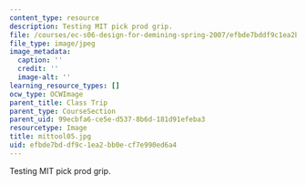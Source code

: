 ```yaml
---
content_type: resource
description: Testing MIT pick prod grip.
file: /courses/ec-s06-design-for-demining-spring-2007/efbde7bddf9c1ea2bb0ecf7e990ed6a4_mittool05.jpg
file_type: image/jpeg
image_metadata:
  caption: ''
  credit: ''
  image-alt: ''
learning_resource_types: []
ocw_type: OCWImage
parent_title: Class Trip
parent_type: CourseSection
parent_uid: 99ecbfa6-ce5e-d537-8b6d-181d91efeba3
resourcetype: Image
title: mittool05.jpg
uid: efbde7bd-df9c-1ea2-bb0e-cf7e990ed6a4
---
```

Testing MIT pick prod grip.

